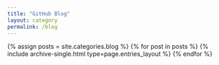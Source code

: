 ```yaml
---
title: "GitHub Blog"
layout: category
permalink: /blog
---
```


{% assign posts = site.categories.blog %}
{% for post in posts %} {% include archive-single.html type=page.entries_layout %} {% endfor %}
